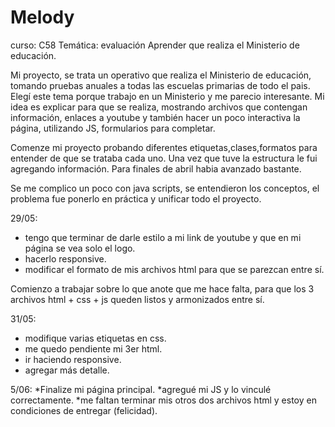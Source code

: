 # Melody

curso: C58
Temática: evaluación Aprender que realiza el Ministerio de educación.

Mi proyecto, se trata un operativo que realiza el Ministerio de educación, tomando pruebas anuales a todas  las escuelas primarias de todo el pais.
Elegí este tema porque trabajo en un Ministerio y me parecio interesante.
Mi idea es explicar para que se realiza, mostrando archivos que contengan información, enlaces a youtube y también hacer un poco interactiva la página, utilizando JS, formularios para completar. 

Comenze mi proyecto probando diferentes etiquetas,clases,formatos para entender de que se trataba cada uno. Una vez que tuve la estructura le fui agregando información. Para finales de abril habia avanzado bastante.

Se me complico un poco con java scripts, se entendieron los conceptos, el problema fue ponerlo en práctica y unificar todo el proyecto.

29/05: 
* tengo que terminar de darle estilo a mi link de youtube y que en mi página se vea solo el logo.
* hacerlo responsive.
* modificar el formato de mis archivos html para que se parezcan entre sí.

Comienzo a trabajar sobre lo que anote que me hace falta, para que los 3 archivos html + css + js queden listos y armonizados entre sí.

31/05:
* modifique varias etiquetas en css.
* me quedo pendiente mi 3er html.
* ir haciendo responsive.
* agregar más detalle.


5/06:
*Finalize mi página principal.
*agregué mi JS y lo vinculé correctamente.
*me faltan terminar mis otros dos archivos html y estoy en condiciones de entregar (felicidad).